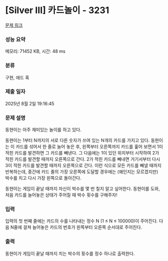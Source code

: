 # [Silver III] 카드놀이 - 3231 

[문제 링크](https://www.acmicpc.net/problem/3231) 

### 성능 요약

메모리: 71452 KB, 시간: 48 ms

### 분류

구현, 애드 혹

### 제출 일자

2025년 8월 2일 19:16:45

### 문제 설명

<p>동현이는 아주 재미있는 놀이를 하고 있다.</p>

<p>동현이는 1부터 N까지의 서로 다른 숫자가 쓰여 있는 N개의 카드를 가지고 있다. 동현이는 이 카드를 섞어서 한 줄로 늘어 놓은 후, 왼쪽부터 오른쪽까지 카드를 훑어 보면서 1이 적힌 카드를 발견하면 그 카드를 빼낸다. 그 다음에는 1이 있던 위치부터 시작하여 2가 적힌 카드를 발견할 때까지 오른쪽으로 간다. 2가 적힌 카드를 빼내면 거기서부터 다시 3이 적힌 카드를 발견할 때까지 오른쪽으로 간다. 이런 식으로 모든 카드를 빼낼 때까지 반복하는데, 중간에 카드 줄의 가장 오른쪽에 도달할 경우에는 (왜인지는 모르겠지만) 박수를 치고 다시 가장 왼쪽으로 돌아간다.</p>

<p>동현이는 게임이 끝날 때까지 자신이 박수를 몇 번 칠지 알고 싶어한다. 동현이를 도와, 처음 카드를 늘어놓은 상태가 주어질 때 박수 횟수를 구해주자!</p>

### 입력 

 <p>입력의 첫 번째 줄에는 카드의 수를 나타내는 정수 N (1 ≤ N ≤ 100000)이 주어진다. 다음 N줄에 걸쳐 늘어놓은 카드의 번호가 왼쪽부터 오른쪽 순서대로 주어진다.</p>

### 출력 

 <p>동현이가 게임이 끝날 때까지 치는 박수의 횟수를 정수 하나로 출력한다.</p>

